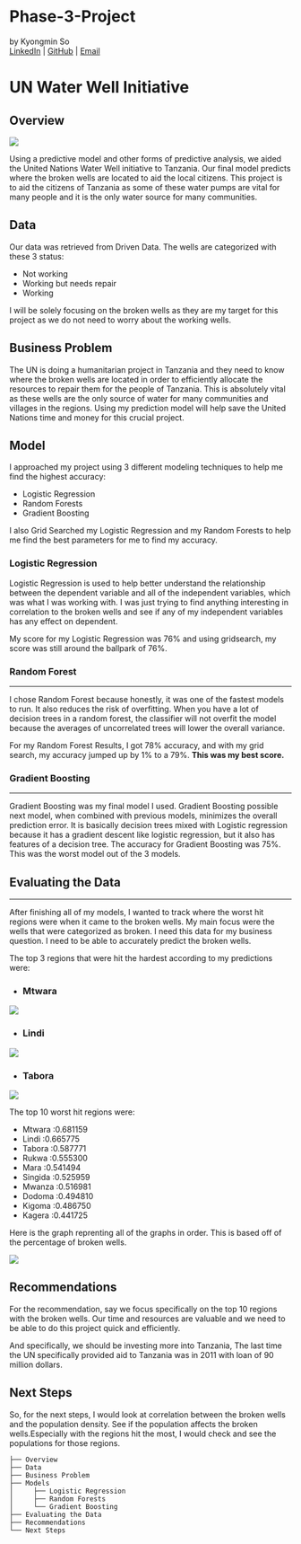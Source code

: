 # Phase-3-Project
by Kyongmin So 
<br />
[LinkedIn](https://www.linkedin.com/in/kyongminso//) |
[GitHub](https://github.com/kyongminso) |
[Email](mailto:kyongminso@gmail.com)

# UN Water Well Initiative


## **Overview**
<img src= "Image/download.png">


Using a predictive model and other forms of predictive analysis, we aided the United Nations Water Well initiative to Tanzania. Our final model predicts where the broken wells are located to aid the local citizens. This project is to aid the citizens of Tanzania as some of these water pumps are vital for many people and it is the only water source for many communities.



## **Data** 

Our data was retrieved from Driven Data. The wells are categorized with these 3 status: 
- Not working  
- Working but needs repair
- Working

I will be solely focusing on the broken wells as they are my target for this project as we do not need to worry about the working wells.


## **Business Problem**

The UN is doing a humanitarian project in Tanzania and they need to know where the broken wells are located in order to efficiently allocate the resources to repair them for the people of Tanzania. This is absolutely vital as these wells are the only source of water for many communities and villages in the regions. Using my prediction model will help save the United Nations time and money for this crucial project. 

## **Model** 

I approached my project using 3 different modeling techniques to help me find the highest accuracy:


- Logistic Regression 
- Random Forests 
- Gradient Boosting

I also Grid Searched my Logistic Regression and my Random Forests to help me find the best parameters for me to find my accuracy. 

### Logistic Regression
Logistic Regression is used to help better understand the relationship between the dependent variable and all of the independent variables, which was what I was working with. I was just trying to find anything interesting in correlation to the broken wells and see if any of my independent variables has any effect on dependent. 

My score for my Logistic Regression was 76% and using gridsearch, my score was still around the ballpark of 76%.

### Random Forest
---
I chose Random Forest because honestly, it was one of the fastest models to run. It also reduces the risk of overfitting. When you have a lot of decision trees in a random forest, the classifier will not overfit the model because the averages of uncorrelated trees will lower the overall variance.

For my Random Forest Results, I got 78% accuracy, and with my grid search, my accuracy jumped up by 1% to a 79%. **This was my best score.**

### Gradient Boosting 
---
Gradient Boosting was my final model I used.  Gradient Boosting possible next model, when combined with previous models, minimizes the overall prediction error. It is basically decision trees mixed with Logistic regression because it has a gradient descent like logistic regression, but it also has features of a decision tree. The accuracy for Gradient Boosting was 75%. This was the worst model out of the 3 models. 


## **Evaluating the Data** 
---
After finishing all of my models, I wanted to track where the worst hit regions were when it came to the broken wells. My main focus were the wells that were categorized as broken. I need this data for my business question. I need to be able to accurately predict the broken wells. 

The top 3 regions that were hit the hardest according to my predictions were: 
- ### Mtwara
<img src= "Image/Tanzania_Mtwara_location_map.svg.png">


- ### Lindi 
<img src= "Image/Tanzania_Lindi_location_map.svg.png">

- ### Tabora
<img src= "Image/Tanzania_Tabora_location_map.svg.png">


The top 10 worst hit regions were: 
- Mtwara           :0.681159
- Lindi            :0.665775
- Tabora           :0.587771
- Rukwa            :0.555300
- Mara             :0.541494
- Singida          :0.525959
- Mwanza           :0.516981
- Dodoma           :0.494810
- Kigoma           :0.486750
- Kagera           :0.441725


Here is the graph reprenting all of the graphs in order. This is based off of the percentage of broken wells. 

<img src= "Image/wells_broken_graph.jpg">

## **Recommendations** 
For the recommendation, say we focus specifically on the top 10 regions with the broken wells. Our time and resources are valuable and we need to be able to do this project quick and efficiently.

And specifically, we should be  investing more into Tanzania, The last time the UN specifically provided aid to Tanzania was in 2011 with loan of 90 million dollars. 

## **Next Steps**

So, for the next steps, I would look at correlation between the broken wells and the population density. See if the population affects the broken wells.Especially with the regions hit the most, I would check and see the populations for those regions.

```
├── Overview 
├── Data
├── Business Problem
├── Models
│     ├── Logistic Regression
│     ├── Random Forests
│     └── Gradient Boosting
├── Evaluating the Data    
├── Recommendations
└── Next Steps
```